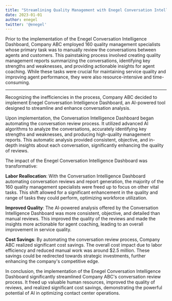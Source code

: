 ```yaml
---
title: "Streamlining Quality Management with Enegel Conversation Intelligence Dashboard"
date: 2023-01-01
author: enegel
twitter: '@enegel'
---
```


Prior to the implementation of the Enegel Conversation Intelligence Dashboard, Company ABC employed 160 quality management specialists whose primary task was to manually review the conversations between agents and customers. This painstaking process involved creating quality management reports summarizing the conversations, identifying key strengths and weaknesses, and providing actionable insights for agent coaching. While these tasks were crucial for maintaining service quality and improving agent performance, they were also resource-intensive and time-consuming.

---

Recognizing the inefficiencies in the process, Company ABC decided to implement Enegel Conversation Intelligence Dashboard, an AI-powered tool designed to streamline and enhance conversation analysis.

Upon implementation, the Conversation Intelligence Dashboard began automating the conversation review process. It utilized advanced AI algorithms to analyze the conversations, accurately identifying key strengths and weaknesses, and producing high-quality management reports. This automatic analysis provided consistent, objective, and in-depth insights about each conversation, significantly enhancing the quality of reviews.

The impact of the Enegel Conversation Intelligence Dashboard was transformative:

**Labor Reallocation**: With the Conversation Intelligence Dashboard automating conversation reviews and report generation, the majority of the 160 quality management specialists were freed up to focus on other vital tasks. This shift allowed for a significant enhancement in the quality and range of tasks they could perform, optimizing workforce utilization.

**Improved Quality**: The AI-powered analysis offered by the Conversation Intelligence Dashboard was more consistent, objective, and detailed than manual reviews. This improved the quality of the reviews and made the insights more actionable for agent coaching, leading to an overall improvement in service quality.

**Cost Savings**: By automating the conversation review process, Company ABC realized significant cost savings. The overall cost impact due to labor efficiency and reduced manual work was around $2.5 million. These savings could be redirected towards strategic investments, further enhancing the company's competitive edge.

In conclusion, the implementation of the Enegel Conversation Intelligence Dashboard significantly streamlined Company ABC's conversation review process. It freed up valuable human resources, improved the quality of reviews, and realized significant cost savings, demonstrating the powerful potential of AI in optimizing contact center operations.